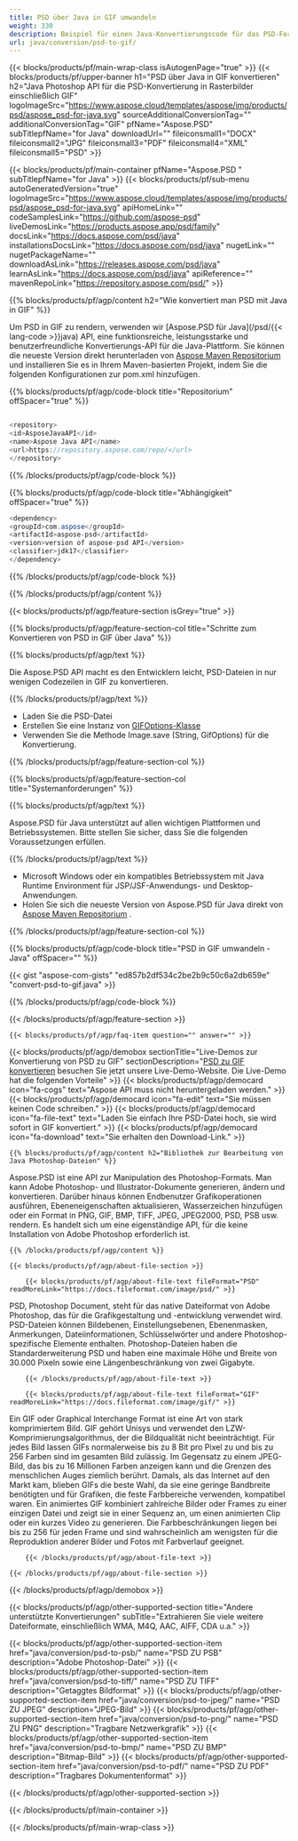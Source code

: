 ```yaml
---
title: PSD über Java in GIF umwandeln
weight: 330
description: Beispiel für einen Java-Konvertierungscode für das PSD-Format in eine GIF-Datei. Verwenden Sie diesen Beispielcode, um PSD in einer beliebigen Web- oder Desktop-Java-basierten Anwendung in GIF zu konvertieren.
url: java/conversion/psd-to-gif/
---
```


{{< blocks/products/pf/main-wrap-class isAutogenPage="true" >}}
{{< blocks/products/pf/upper-banner h1="PSD über Java in GIF konvertieren" h2="Java Photoshop API für die PSD-Konvertierung in Rasterbilder einschließlich GIF" logoImageSrc="https://www.aspose.cloud/templates/aspose/img/products/psd/aspose_psd-for-java.svg" sourceAdditionalConversionTag="" additionalConversionTag="GIF" pfName="Aspose.PSD" subTitlepfName="for Java" downloadUrl="" fileiconsmall1="DOCX" fileiconsmall2="JPG" fileiconsmall3="PDF" fileiconsmall4="XML" fileiconsmall5="PSD" >}}

{{< blocks/products/pf/main-container pfName="Aspose.PSD " subTitlepfName="for Java" >}}
{{< blocks/products/pf/sub-menu autoGeneratedVersion="true" logoImageSrc="https://www.aspose.cloud/templates/aspose/img/products/psd/aspose_psd-for-java.svg" apiHomeLink="" codeSamplesLink="https://github.com/aspose-psd" liveDemosLink="https://products.aspose.app/psd/family" docsLink="https://docs.aspose.com/psd/java" installationsDocsLink="https://docs.aspose.com/psd/java" nugetLink="" nugetPackageName="" downloadAsLink="https://releases.aspose.com/psd/java" learnAsLink="https://docs.aspose.com/psd/java" apiReference="" mavenRepoLink="https://repository.aspose.com/psd/" >}}

{{% blocks/products/pf/agp/content h2="Wie konvertiert man PSD mit Java in GIF" %}}

 Um PSD in GIF zu rendern, verwenden wir
 [Aspose.PSD für Java](/psd/{{< lang-code >}}java) 
 API, eine funktionsreiche, leistungsstarke und benutzerfreundliche Konvertierungs-API für die Java-Plattform. Sie können die neueste Version direkt herunterladen von
 [Aspose Maven Repositorium](https://repository.aspose.com/psd/) 
 und installieren Sie es in Ihrem Maven-basierten Projekt, indem Sie die folgenden Konfigurationen zur pom.xml hinzufügen.

{{% blocks/products/pf/agp/code-block title="Repositorium" offSpacer="true" %}}

```cs

<repository>
<id>AsposeJavaAPI</id>
<name>Aspose Java API</name>
<url>https://repository.aspose.com/repo/</url>
</repository>

```

{{% /blocks/products/pf/agp/code-block %}}

{{% blocks/products/pf/agp/code-block title="Abhängigkeit" offSpacer="true" %}}

```cs
<dependency>
<groupId>com.aspose</groupId>
<artifactId>aspose-psd</artifactId>
<version>version of aspose-psd API</version>
<classifier>jdk17</classifier>
</dependency>

```

{{% /blocks/products/pf/agp/code-block %}}

{{% /blocks/products/pf/agp/content %}}

{{< blocks/products/pf/agp/feature-section isGrey="true" >}}

{{% blocks/products/pf/agp/feature-section-col title="Schritte zum Konvertieren von PSD in GIF über Java" %}}

{{% blocks/products/pf/agp/text %}}

 Die Aspose.PSD API macht es den Entwicklern leicht, PSD-Dateien in nur wenigen Codezeilen in GIF zu konvertieren.

{{% /blocks/products/pf/agp/text %}}

- Laden Sie die PSD-Datei
- Erstellen Sie eine Instanz von [GIFOptions-Klasse](https://apireference.aspose.com/psd/java/com.aspose.psd.imageoptions/GifOptions)
- Verwenden Sie die Methode Image.save (String, GifOptions) für die Konvertierung.

{{% /blocks/products/pf/agp/feature-section-col %}}

{{% blocks/products/pf/agp/feature-section-col title="Systemanforderungen" %}}

{{% blocks/products/pf/agp/text %}}

 Aspose.PSD für Java unterstützt auf allen wichtigen Plattformen und Betriebssystemen. Bitte stellen Sie sicher, dass Sie die folgenden Voraussetzungen erfüllen.

{{% /blocks/products/pf/agp/text %}}

- Microsoft Windows oder ein kompatibles Betriebssystem mit Java Runtime Environment für JSP/JSF-Anwendungs- und Desktop-Anwendungen.
- Holen Sie sich die neueste Version von Aspose.PSD für Java direkt von
 [Aspose Maven Repositorium](https://repository.aspose.com/psd/)  .

{{% /blocks/products/pf/agp/feature-section-col %}}

{{% blocks/products/pf/agp/code-block title="PSD in GIF umwandeln - Java" offSpacer="" %}}

{{< gist "aspose-com-gists" "ed857b2df534c2be2b9c50c6a2db659e" "convert-psd-to-gif.java" >}}

{{% /blocks/products/pf/agp/code-block %}}

{{< /blocks/products/pf/agp/feature-section >}}

    {{< blocks/products/pf/agp/faq-item question="" answer="" >}}
 

<!-- aboutfile Starts -->

{{< blocks/products/pf/agp/demobox sectionTitle="Live-Demos zur Konvertierung von PSD zu GIF" sectionDescription="[PSD zu GIF konvertieren](https://products.aspose.app/psd/conversion/psd-to-gif) besuchen Sie jetzt unsere Live-Demo-Website. Die Live-Demo hat die folgenden Vorteile" >}}
        {{< blocks/products/pf/agp/democard icon="fa-cogs" text="Aspose API muss nicht heruntergeladen werden." >}}
        {{< blocks/products/pf/agp/democard icon="fa-edit" text="Sie müssen keinen Code schreiben." >}}
        {{< blocks/products/pf/agp/democard icon="fa-file-text" text="Laden Sie einfach Ihre PSD-Datei hoch, sie wird sofort in GIF konvertiert." >}}
        {{< blocks/products/pf/agp/democard icon="fa-download" text="Sie erhalten den Download-Link." >}}

    {{% blocks/products/pf/agp/content h2="Bibliothek zur Bearbeitung von Java Photoshop-Dateien" %}}

 Aspose.PSD ist eine API zur Manipulation des Photoshop-Formats. Man kann Adobe Photoshop- und Illustrator-Dokumente generieren, ändern und konvertieren. Darüber hinaus können Endbenutzer Grafikoperationen ausführen, Ebeneneigenschaften aktualisieren, Wasserzeichen hinzufügen oder ein Format in PNG, GIF, BMP, TIFF, JPEG, JPEG2000, PSD, PSB usw. rendern. Es handelt sich um eine eigenständige API, für die keine Installation von Adobe Photoshop erforderlich ist. 



    {{% /blocks/products/pf/agp/content %}}

    {{< blocks/products/pf/agp/about-file-section >}}

        {{< blocks/products/pf/agp/about-file-text fileFormat="PSD" readMoreLink="https://docs.fileformat.com/image/psd/" >}}

PSD, Photoshop Document, steht für das native Dateiformat von Adobe Photoshop, das für die Grafikgestaltung und -entwicklung verwendet wird. PSD-Dateien können Bildebenen, Einstellungsebenen, Ebenenmasken, Anmerkungen, Dateiinformationen, Schlüsselwörter und andere Photoshop-spezifische Elemente enthalten. Photoshop-Dateien haben die Standarderweiterung PSD und haben eine maximale Höhe und Breite von 30.000 Pixeln sowie eine Längenbeschränkung von zwei Gigabyte.


        {{< /blocks/products/pf/agp/about-file-text >}}

        {{< blocks/products/pf/agp/about-file-text fileFormat="GIF" readMoreLink="https://docs.fileformat.com/image/gif/" >}}

Ein GIF oder Graphical Interchange Format ist eine Art von stark komprimiertem Bild. GIF gehört Unisys und verwendet den LZW-Komprimierungsalgorithmus, der die Bildqualität nicht beeinträchtigt. Für jedes Bild lassen GIFs normalerweise bis zu 8 Bit pro Pixel zu und bis zu 256 Farben sind im gesamten Bild zulässig. Im Gegensatz zu einem JPEG-Bild, das bis zu 16 Millionen Farben anzeigen kann und die Grenzen des menschlichen Auges ziemlich berührt. Damals, als das Internet auf den Markt kam, blieben GIFs die beste Wahl, da sie eine geringe Bandbreite benötigten und für Grafiken, die feste Farbbereiche verwenden, kompatibel waren. Ein animiertes GIF kombiniert zahlreiche Bilder oder Frames zu einer einzigen Datei und zeigt sie in einer Sequenz an, um einen animierten Clip oder ein kurzes Video zu generieren. Die Farbbeschränkungen liegen bei bis zu 256 für jeden Frame und sind wahrscheinlich am wenigsten für die Reproduktion anderer Bilder und Fotos mit Farbverlauf geeignet.


        {{< /blocks/products/pf/agp/about-file-text >}}

    {{< /blocks/products/pf/agp/about-file-section >}}

{{< /blocks/products/pf/agp/demobox >}}

<!-- aboutfile Ends -->

{{< blocks/products/pf/agp/other-supported-section title="Andere unterstützte Konvertierungen" subTitle="Extrahieren Sie viele weitere Dateiformate, einschließlich WMA, M4Q, AAC, AIFF, CDA u.a." >}}

{{< blocks/products/pf/agp/other-supported-section-item href="java/conversion/psd-to-psb/" name="PSD ZU PSB" description="Adobe Photoshop-Datei" >}}
{{< blocks/products/pf/agp/other-supported-section-item href="java/conversion/psd-to-tiff/" name="PSD ZU TIFF" description="Getaggtes Bildformat" >}}
{{< blocks/products/pf/agp/other-supported-section-item href="java/conversion/psd-to-jpeg/" name="PSD ZU JPEG" description="JPEG-Bild" >}}
{{< blocks/products/pf/agp/other-supported-section-item href="java/conversion/psd-to-png/" name="PSD ZU PNG" description="Tragbare Netzwerkgrafik" >}}
{{< blocks/products/pf/agp/other-supported-section-item href="java/conversion/psd-to-bmp/" name="PSD ZU BMP" description="Bitmap-Bild" >}}
{{< blocks/products/pf/agp/other-supported-section-item href="java/conversion/psd-to-pdf/" name="PSD ZU PDF" description="Tragbares Dokumentenformat" >}}

{{< /blocks/products/pf/agp/other-supported-section >}}

{{< /blocks/products/pf/main-container >}}
    
{{< /blocks/products/pf/main-wrap-class >}}
